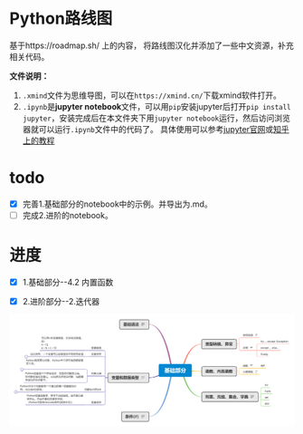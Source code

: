 # Python路线图
基于https://roadmap.sh/ 上的内容， 将路线图汉化并添加了一些中文资源，补充相关代码。

**文件说明：**
1. `.xmind`文件为思维导图，可以在`https://xmind.cn/`下载xmind软件打开。
2. `.ipynb`是**jupyter notebook**文件，可以用`pip`安装jupyter后打开`pip install jupyter`，安装完成后在本文件夹下用`jupyter notebook`运行，然后访问浏览器就可以运行`.ipynb`文件中的代码了。 具体使用可以参考[jupyter官网](https://jupyter.org/)或[知乎上的教程](https://zhuanlan.zhihu.com/p/33105153)



# todo
- [x] 完善1.基础部分的notebook中的示例。并导出为.md。
- [ ] 完成2.进阶的notebook。

# 进度
- [x] 1.基础部分--4.2 内置函数 
- [x] 2.进阶部分--2.迭代器


![1.基础部分](1.%E5%9F%BA%E7%A1%80%E9%83%A8%E5%88%86/基础部分.png)



